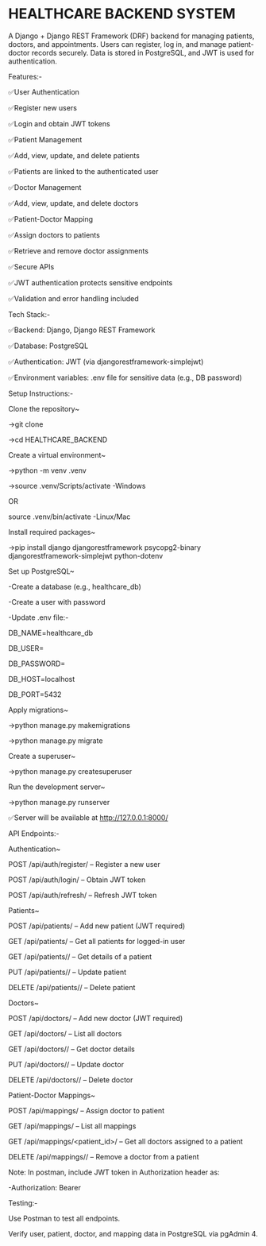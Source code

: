 # HEALTHCARE BACKEND SYSTEM

A Django + Django REST Framework (DRF) backend for managing patients, doctors, and appointments. Users can register, log in, and manage patient-doctor records securely. Data is stored in PostgreSQL, and JWT is used for authentication.



Features:-

✅User Authentication

✅Register new users

✅Login and obtain JWT tokens

✅Patient Management

✅Add, view, update, and delete patients

✅Patients are linked to the authenticated user

✅Doctor Management

✅Add, view, update, and delete doctors

✅Patient-Doctor Mapping

✅Assign doctors to patients

✅Retrieve and remove doctor assignments

✅Secure APIs

✅JWT authentication protects sensitive endpoints

✅Validation and error handling included



Tech Stack:-

✅Backend: Django, Django REST Framework

✅Database: PostgreSQL

✅Authentication: JWT (via djangorestframework-simplejwt)

✅Environment variables: .env file for sensitive data (e.g., DB password)



Setup Instructions:-


Clone the repository~

->git clone <your-github-repo-link>

->cd HEALTHCARE_BACKEND


Create a virtual environment~

->python -m venv .venv

->source .venv/Scripts/activate    -Windows

 OR
 
source .venv/bin/activate         -Linux/Mac


Install required packages~

->pip install django djangorestframework psycopg2-binary djangorestframework-simplejwt python-dotenv


Set up PostgreSQL~

-Create a database (e.g., healthcare_db)

-Create a user with password


-Update .env file:-

DB_NAME=healthcare_db

DB_USER=<your-db-username>

DB_PASSWORD=<your-db-password>

DB_HOST=localhost

DB_PORT=5432


Apply migrations~

->python manage.py makemigrations

->python manage.py migrate


Create a superuser~

->python manage.py createsuperuser


Run the development server~

->python manage.py runserver

✅Server will be available at http://127.0.0.1:8000/


API Endpoints:-


Authentication~

POST /api/auth/register/   – Register a new user

POST /api/auth/login/      – Obtain JWT token

POST /api/auth/refresh/    – Refresh JWT token


Patients~

POST /api/patients/        – Add new patient (JWT required)

GET /api/patients/         – Get all patients for logged-in user

GET /api/patients/<id>/    – Get details of a patient

PUT /api/patients/<id>/    – Update patient

DELETE /api/patients/<id>/ – Delete patient


Doctors~

POST /api/doctors/         – Add new doctor (JWT required)

GET /api/doctors/          – List all doctors

GET /api/doctors/<id>/     – Get doctor details

PUT /api/doctors/<id>/     – Update doctor

DELETE /api/doctors/<id>/  – Delete doctor


Patient-Doctor Mappings~

POST /api/mappings/                – Assign doctor to patient

GET /api/mappings/                 – List all mappings

GET /api/mappings/<patient_id>/    – Get all doctors assigned to a patient

DELETE /api/mappings/<id>/         – Remove a doctor from a patient



Note: In postman, include JWT token in Authorization header as:

-Authorization: Bearer <your-access-token> 



Testing:-

Use Postman to test all endpoints.

Verify user, patient, doctor, and mapping data in PostgreSQL via pgAdmin 4.
